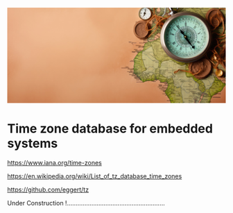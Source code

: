 ![Add to TimeZone Library](https://github.com/bakhshipoor/TimeZone/blob/master/assets/time_zone_header_image.jpg?raw=true)
# Time zone database for embedded systems

https://www.iana.org/time-zones

https://en.wikipedia.org/wiki/List_of_tz_database_time_zones

https://github.com/eggert/tz

Under Construction !........................................................
